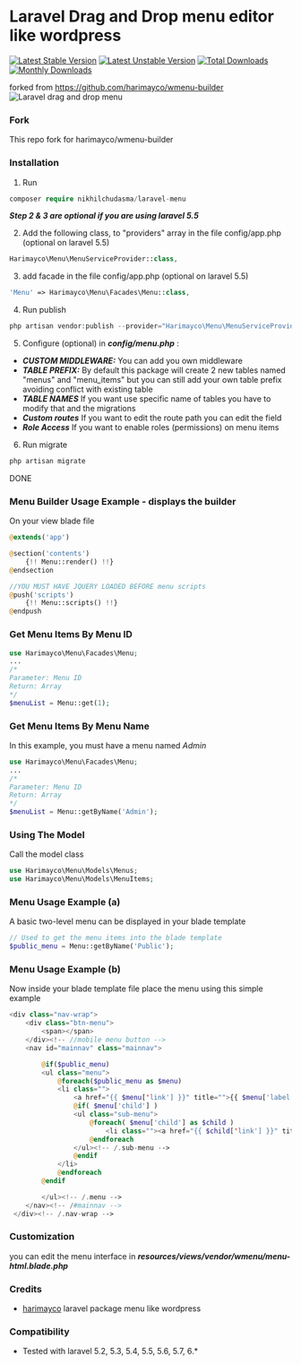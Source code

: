 # Laravel Drag and Drop menu editor like wordpress
[![Latest Stable Version](https://poser.pugx.org/harimayco/laravel-menu/v/stable)](https://packagist.org/packages/harimayco/laravel-menu) [![Latest Unstable Version](https://poser.pugx.org/harimayco/laravel-menu/v/unstable)](https://packagist.org/packages/harimayco/laravel-menu) [![Total Downloads](https://poser.pugx.org/harimayco/laravel-menu/downloads)](https://packagist.org/packages/harimayco/laravel-menu) [![Monthly Downloads](https://poser.pugx.org/harimayco/laravel-menu/d/monthly)](https://packagist.org/packages/harimayco/laravel-menu)

forked from https://github.com/harimayco/wmenu-builder
![Laravel drag and drop menu](https://raw.githubusercontent.com/harimayco/wmenu-builder/master/screenshot.png)

### Fork 
This repo fork for harimayco/wmenu-builder 


### Installation

1. Run

```php
composer require nikhilchudasma/laravel-menu
```

**_Step 2 & 3 are optional if you are using laravel 5.5_**

2. Add the following class, to "providers" array in the file config/app.php (optional on laravel 5.5)

```php
Harimayco\Menu\MenuServiceProvider::class,
```

3. add facade in the file config/app.php (optional on laravel 5.5)

```php
'Menu' => Harimayco\Menu\Facades\Menu::class,
```

4. Run publish

```php
php artisan vendor:publish --provider="Harimayco\Menu\MenuServiceProvider"
```

5. Configure (optional) in **_config/menu.php_** :

- **_CUSTOM MIDDLEWARE:_** You can add you own middleware
- **_TABLE PREFIX:_** By default this package will create 2 new tables named "menus" and "menu_items" but you can still add your own table prefix avoiding conflict with existing table
- **_TABLE NAMES_** If you want use specific name of tables you have to modify that and the migrations
- **_Custom routes_** If you want to edit the route path you can edit the field
- **_Role Access_** If you want to enable roles (permissions) on menu items

6. Run migrate

```php
php artisan migrate
```

DONE

### Menu Builder Usage Example - displays the builder

On your view blade file

```php
@extends('app')

@section('contents')
    {!! Menu::render() !!}
@endsection

//YOU MUST HAVE JQUERY LOADED BEFORE menu scripts
@push('scripts')
    {!! Menu::scripts() !!}
@endpush
```

### Get Menu Items By Menu ID

```php
use Harimayco\Menu\Facades\Menu;
...
/*
Parameter: Menu ID
Return: Array
*/
$menuList = Menu::get(1);
```

### Get Menu Items By Menu Name

In this example, you must have a menu named _Admin_

```php
use Harimayco\Menu\Facades\Menu;
...
/*
Parameter: Menu ID
Return: Array
*/
$menuList = Menu::getByName('Admin');
```

### Using The Model

Call the model class

```php
use Harimayco\Menu\Models\Menus;
use Harimayco\Menu\Models\MenuItems;
```

### Menu Usage Example (a)

A basic two-level menu can be displayed in your blade template

```php
// Used to get the menu items into the blade template
$public_menu = Menu::getByName('Public');

```

### Menu Usage Example (b)

Now inside your blade template file place the menu using this simple example

```php
<div class="nav-wrap">
    <div class="btn-menu">
        <span></span>
    </div><!-- //mobile menu button -->
    <nav id="mainnav" class="mainnav">

        @if($public_menu)
        <ul class="menu">
            @foreach($public_menu as $menu)
            <li class="">
                <a href="{{ $menu['link'] }}" title="">{{ $menu['label'] }}</a>
                @if( $menu['child'] )
                <ul class="sub-menu">
                    @foreach( $menu['child'] as $child )
                        <li class=""><a href="{{ $child['link'] }}" title="">{{ $child['label'] }}</a></li>
                    @endforeach
                </ul><!-- /.sub-menu -->
                @endif
            </li>
            @endforeach
        @endif

        </ul><!-- /.menu -->
    </nav><!-- /#mainnav -->
 </div><!-- /.nav-wrap -->
```

### Customization

you can edit the menu interface in **_resources/views/vendor/wmenu/menu-html.blade.php_**

### Credits

- [harimayco](https://github.com/harimayco/) laravel package menu like wordpress

### Compatibility

- Tested with laravel 5.2, 5.3, 5.4, 5.5, 5.6, 5.7, 6.*

